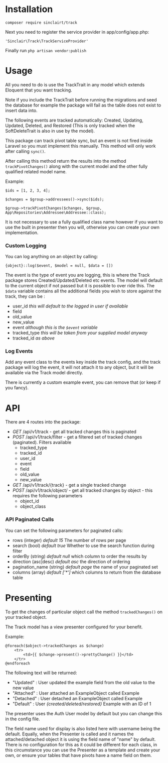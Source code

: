 # Installation #

`composer require sinclairt/track`

Next you need to register the service provider in app/config/app.php:

```
'Sinclair\Track\TrackServiceProvider'
```

Finally run `php artisan vendor:publish`


# Usage #

All you need to do is use the TrackTrait in any model which extends Eloquent that you want tracking.

Note if you include the TrackTrait before running the migrations and seed the database for example the package will fail as the table does not exist to insert data into.

The following events are tracked automatically: Created, Updating, Updated, Deleted, and Restored (This is only tracked when the SoftDeleteTrait is also in use by the model).

This package can track pivot table sync, but an event is not fired inside Laravel so you must implement this manually. This method will only work after calling `sync()`.

After calling this method return the results into the method `trackPivotChanges()` along with the current model and the other fully qualified related model name.

Example:

```
$ids = [1, 2, 3, 4];

$changes = $group->addressees()->sync($ids);

$group->trackPivotChanges($changes, $group, App\Repositories\Addressee\Addressee::class);
```

It is not necessary to use a fully qualified class name however if you want to use the built in presenter then you will, otherwise you can create your own implementation.

### Custom Logging
You can log anything on an object by calling:

```{object}::log($event, $model = null, $data = [])```

The event is the type of event you are logging, this is where the Track package stores Created/Updated/Deleted etc events.
The model will default to the current object if not passed but it is possible to over ride this. The `$data` variable contains all the additional fields you wish to store against the track, they can be :
* user_id <i>this will default to the logged in user if available</i>
* field
* old_value
* new_value
* event <i>although this is the `$event` variable</i>
* tracked_type <i>this will be taken from your supplied model anyway</i>
* tracked_id <i>as above</i>

### Log Events
Add any event class to the events key inside the track config, and the track package will log the event, it will not attach it to any object, but it will be available via the Track model directly.

There is currently a custom example event, you can remove that (or keep if you fancy).

# API

There are 4 routes into the package:
* <i>GET</i> /api/v1/track - get all tracked changes this is paginated
* <i>POST</i> /api/v1/track/filter - get a filtered set of tracked changes (paginated). Filters available
    * tracked_type
    * tracked_id
    * user_id
    * event
    * field
    * old_value
    * new_value     
* <i>GET</i> /api/v1/track/{track} - get a single tracked change
* <i>POST</i> /api/v1/track/object/ - get all tracked changes by object - this requires the following parameters
    * object_id
    * object_class
    
### API Paginated Calls
You can set the following parameters for paginated calls:
* rows (integer) <i>default 15</i> The number of rows per page
* search (bool) <i>default true</i> Whether to use the search function during filter
* orderBy (string) <i>default null</i> which column to order the results by
* direction (asc|desc) <i>default asc</i> the direction of ordering
* pagination_name (string) <i>default page</i> the name of your paginated set
* columns (array) <i>default ['*']</i>  which columns to return from the database table

# Presenting #

To get the changes of particular object call the method `trackedChanges()` on your tracked object.

The Track model has a view presenter configured for your benefit.

Example:

```
@foreach($object->trackedChanges as $change)
	<tr>
		<td>{{ $change->present()->prettyChange() }}</td>
	</tr>
@endforeach
```


The following text will be returned:

* "Updated"   : User updated the example field from the old value to the new value
* "Attached"  : User attached an ExampleObject called Example
* "Detached" : User detached an ExampleObject called Example
* "Default"     : User <i>{created/deleted/restored}</i> Example with an ID of 1

The presenter uses the Auth User model by default but you can change this in the config file.

The field name used for display is also listed here with username being the default. Equally, when the Presenter is called and it names the attached/detached object it is using the field name of "name" by default. There is no configuration for this as it could be different for each class, in this circumstance you can use the Presenter as a template and create your own, or ensure your tables that have pivots have a name field on them.
